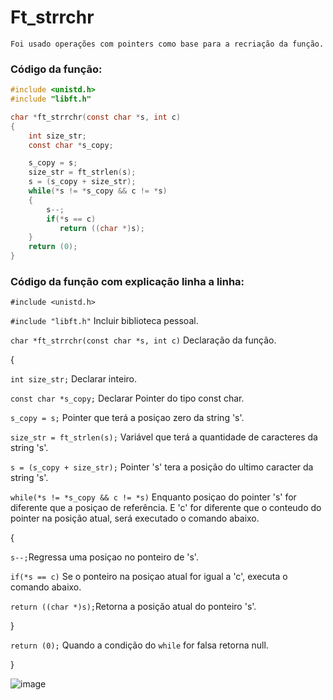 # Ft_strrchr

    Foi usado operações com pointers como base para a recriação da função.
    
### Código da função:
```c 
#include <unistd.h>
#include "libft.h"

char *ft_strrchr(const char *s, int c)
{
    int size_str;
    const char *s_copy;

    s_copy = s;
    size_str = ft_strlen(s);
    s = (s_copy + size_str);
    while(*s != *s_copy && c != *s)
    {
        s--;
        if(*s == c)
           return ((char *)s);
    }
    return (0);
}
```
### Código da função com explicação linha a linha:
`#include <unistd.h>` 

`#include "libft.h"` Incluir biblioteca pessoal.  


`char *ft_strrchr(const char *s, int c)` Declaração da função.

{

`int size_str;` Declarar inteiro.

`const char *s_copy;` Declarar Pointer do tipo const char.


    
`s_copy = s;` Pointer que terá a posiçao zero da string 's'.

`size_str = ft_strlen(s);` Variável que terá a quantidade de caracteres da string 's'.

`s = (s_copy + size_str);` Pointer 's' tera a posição do ultimo caracter da string 's'. 

`while(*s != *s_copy && c != *s)` Enquanto posiçao do pointer 's' for diferente que a posiçao de referência.
                                  E 'c' for diferente que o conteudo do pointer na posição atual, será executado
                                  o comando abaixo.

{

`s--;`Regressa uma posiçao no ponteiro de 's'.

`if(*s == c)` Se o ponteiro na posiçao atual for igual a 'c', executa o comando abaixo.

`return ((char *)s);`Retorna a posição  atual do ponteiro 's'.

}

`return (0);` Quando a condição  do `while` for falsa retorna null.

}

![image](https://im.ezgif.com/tmp/ezgif-1-1ed9727adc.gif)


